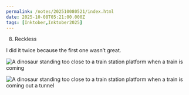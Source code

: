 ```yaml
---
permalink: /notes/202510080521/index.html
date: 2025-10-08T05:21:00.000Z
tags: [Inktober,Inktober2025]
---
```


08. Reckless 

I did it twice because the first one wasn’t great. 

![A dinosaur standing too close to a train station platform when a train is coming](https://cdn.rknight.me/site/2025/inktober-2025-08-alt.jpg)

![A dinosaur standing too close to a train station platform when a train is coming out a tunnel](https://cdn.rknight.me/site/2025/inktober-2025-08.jpg)